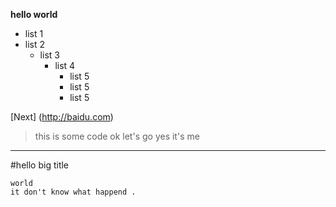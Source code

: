 **hello world**

* list 1
* list 2
	* list 3 
		* list 4
			*  list 5
			*  list 5
			*  list 5

[Next] (http://baidu.com)

> this is some code
> ok let's go
> yes it's me 

---

#hello big title 

~~~~
world
it don't know what happend . 
~~~~



